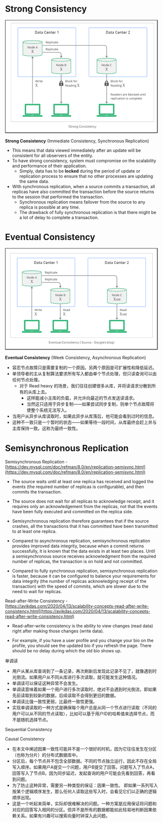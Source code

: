 # Strong Consistency
![Strong Consistency](https://raw.githubusercontent.com/lambda826/My-Notebook/master/08%20System%20Design/01%20System%20Design%20Tools/resource/consistency%20model/Strong%20Consistency.png)

**Strong Consistency** (Immediate Consistency, Synchronous Replication)
 - This means that data viewed immediately after an update will be consistent for all observers of the entity.
 - To have strong consistency, system must compromise on the scalability and performance of their application.
   - Simply, data has to be **locked** during the period of update or replication process to ensure that no other processes are updating the same data.
 - With synchronous replication, when a source commits a transaction, all replicas have also committed the transaction before the source returns to the session that performed the transaction.
   - Synchronous replication means failover from the source to any replica is possible at any time.
   - The drawback of fully synchronous replication is that there might be a lot of delay to complete a transaction.


# Eventual Consistency
![Weak Consistency](https://raw.githubusercontent.com/lambda826/My-Notebook/master/08%20System%20Design/01%20System%20Design%20Tools/resource/consistency%20model/Weak%20Consistency.png)

**Eventual Consistency** (Week Consistency, Asynchronous Replication)
- 容忍节点故障只是需要复制的一个原因。另两个原因是可扩展性和降低延迟。
- 单领导者的主从复制算法要求所有写入都由单个节点处理，但只读查询可以由任何节点处理。
  - 对于 Read heavy 的场景，我们往往创建很多从库，并将读请求分散到所有的从库上去。
	  - 这样能减小主库的负载，并允许向最近的节点发送读请求。
	  - 当然这只适用于异步复制——如果尝试同步复制，则单个节点故障将使整个系统无法写入。
- 当用户从异步从库读取时，如果此异步从库落后，他可能会看到过时的信息。
- 这种不一致只是一个暂时的状态——如果等待一段时间，从库最终会赶上并与主库保持一致。这称为最终一致性。


# Semisynchronous Replication
Semisynchronous Replication - [https://dev.mysql.com/doc/refman/8.0/en/replication-semisync.html](https://dev.mysql.com/doc/refman/8.0/en/replication-semisync.html)

-   The source waits until at least one replica has received and logged the events (the required number of replicas is configurable), and then commits the transaction.

-   The source does not wait for all replicas to acknowledge receipt, and it requires only an acknowledgement from the replicas, not that the events have been fully executed and committed on the replica side.
-   Semisynchronous replication therefore guarantees that if the source crashes, all the transactions that it has committed have been transmitted to at least one replica.

-   Compared to asynchronous replication, semisynchronous replication provides improved data integrity, because when a commit returns successfully, it is known that the data exists in at least two places. Until a semisynchronous source receives acknowledgment from the required number of replicas, the transaction is on hold and not committed.
-   Compared to fully synchronous replication, semisynchronous replication is faster, because it can be configured to balance your requirements for data integrity (the number of replicas acknowledging receipt of the transaction) with the speed of commits, which are slower due to the need to wait for replicas.

Read-after-Write Consistency - [https://avikdas.com/2020/04/13/scalability-concepts-read-after-write-consistency.html](https://avikdas.com/2020/04/13/scalability-concepts-read-after-write-consistency.html)

-   Read-after-write consistency is the ability to view changes (read data) right after making those changes (write data).

-   For example, if you have a user profile and you change your bio on the profile, you should see the updated bio if you refresh the page. There should be no delay during which the old bio shows up.

单调读

-   用户从某从库查询到了一条记录，再次刷新后发现此记录不见了，就像遇到时光倒流。如果用户从不同从库进行多次读取，就可能发生这种情况。
-   单调读可以保证这种异常不会发生。
-   单调读意味着如果一个用户进行多次读取时，绝对不会遇到时光倒流，即如果先前读取到较新的数据，后续读取不会得到更旧的数据。
-   单调读比强一致性更弱，比最终一致性更强。
-   实现单调读取的一种方式是确保每个用户总是从同一个节点进行读取（不同的用户可以从不同的节点读取），比如可以基于用户ID的哈希值来选择节点，而不是随机选择节点。

Sequential Consistency

Causal Consistency

-   在本文中阐述因果一致性可能并不是一个很好的时机，因为它往往发生在分区（也称为分片）的分布式数据库中。
-   分区后，每个节点并不包含全部数据。不同的节点独立运行，因此不存在全局写入顺序。如果用户A提交一个问题，用户B提交了回答。问题写入了节点A，回答写入了节点B。因为同步延迟，发起查询的用户可能会先看到回答，再看到问题。
-   为了防止这种异常，需要另一种类型的保证：因果一致性。 即如果一系列写入按某个逻辑顺序发生，那么任何人读取这些写入时，会看见它们以正确的逻辑顺序出现。
-   这是一个听起来简单，实际却很难解决的问题。一种方案是应用保证将问题和对应的回答写入相同的分区。但并不是所有的数据都能如此轻易地判断因果依赖关系。如果有兴趣可以搜索向量时钟深入此问题。
<!--stackedit_data:
eyJoaXN0b3J5IjpbNTAxNDgzMjUsNDA0MjkyOTY5XX0=
-->